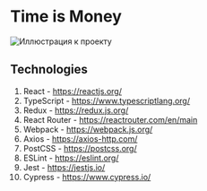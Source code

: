 # Time is Money

![Иллюстрация к проекту](https://github.com/danilZherdev/time-is-money-web/raw/master/src/assets/images/ReadmePage.png)

## Technologies
1. React - https://reactjs.org/ <br/>
2. TypeScript - https://www.typescriptlang.org/ <br/>
3. Redux - https://redux.js.org/ <br/>
4. React Router - https://reactrouter.com/en/main <br/>
5. Webpack - https://webpack.js.org/ <br/>
6. Axios - https://axios-http.com/ <br/>
7. PostCSS - https://postcss.org/ <br/>
8. ESLint - https://eslint.org/ <br/>
9. Jest - https://jestjs.io/ <br/>
10. Cypress - https://www.cypress.io/
